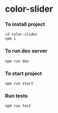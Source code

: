 # color-slider

### To install project
```
cd color-slider
npm i
```
### To run dev server
```
npm run dev
```
### To start project
```
npm run start
```
### Run tests
```
npm run test
```
